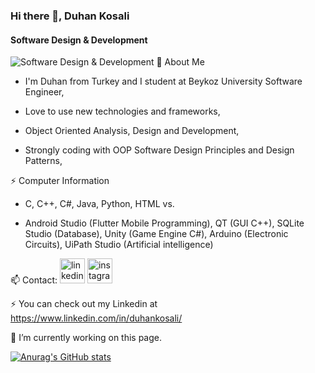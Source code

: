 ### Hi there 👋, Duhan Kosali
#### Software Design & Development
![Software Design & Development](https://camo.githubusercontent.com/3aa437f9d92e1ee0c5058494163fb0baf80edcc56ea663e48e1db50d49ffe26f/68747470733a2f2f692e67697068792e636f6d2f6d656469612f53576f536b4e36447854737a71494b4571762f67697068792e77656270)
💬 About Me
- I'm Duhan from Turkey and I student at Beykoz University Software Engineer,

- Love to use new technologies and frameworks,

- Object Oriented Analysis, Design and Development,

- Strongly coding with OOP Software Design Principles and Design Patterns,

⚡ Computer Information
 - C, C++, C#, Java, Python, HTML vs.

- Android Studio (Flutter Mobile Programming), QT (GUI C++), SQLite Studio (Database), Unity (Game Engine C#), Arduino (Electronic Circuits), UiPath Studio (Artificial intelligence)

📫 Contact: 
[<img src='https://camo.githubusercontent.com/f05ba276b98edd923b165d41bdbb27692b7835976393e7d2f0ee412ef9adf56b/68747470733a2f2f7777772e63616e676f6b636561736c616e2e636f6d2f63616e676f6b636561736c616e2f7374617469632f6c696e6b6564696e2e7376673f63616368655f64656c6574653d32' alt='linkedin' height='40'>](https://www.linkedin.com/in/duhankosali/)  [<img src='https://camo.githubusercontent.com/15fac66e9d46100fc2ed058c51cad4929569a9713d8d2827575e6931edd2ab72/68747470733a2f2f7777772e63616e676f6b636561736c616e2e636f6d2f63616e676f6b636561736c616e2f7374617469632f696e7374616772616d2e7376673f63616368655f64656c6574653d32' alt='instagram' height='40'>](https://www.instagram.com/duhanks/)  

⚡ You can check out my Linkedin at https://www.linkedin.com/in/duhankosali/

🔭 I’m currently working on this page.  

[![Anurag's GitHub stats](https://github-readme-stats.vercel.app/api?username=duhankosali)](https://github.com/duhankosali)




<!--
**duhankosali/duhankosali** is a ✨ _special_ ✨ repository because its `README.md` (this file) appears on your GitHub profile.

Here are some ideas to get you started:

- 🔭 I’m currently working on ...
- 🌱 I’m currently learning ...
- 👯 I’m looking to collaborate on ...
- 🤔 I’m looking for help with ...
- 💬 Ask me about ...
- 📫 How to reach me: ...
- 😄 Pronouns: ...
- ⚡ Fun fact: ...
-->
